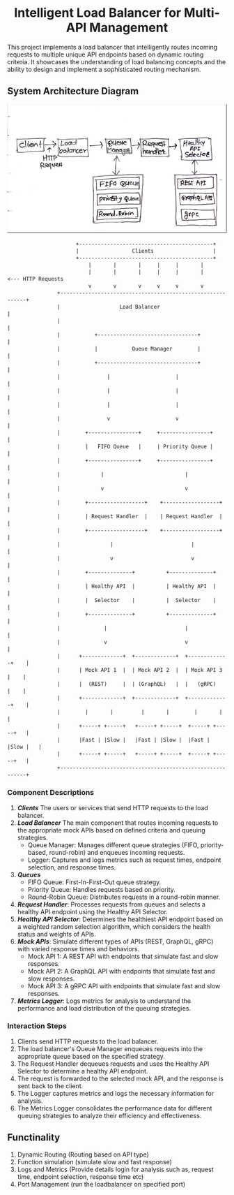 <h1 align="center">Intelligent Load Balancer for Multi-API Management</h1>

This project implements a load balancer that intelligently routes incoming requests to multiple unique API endpoints based on dynamic routing criteria. It showcases the understanding of load balancing concepts and the ability to design and implement a sophisticated routing mechanism.


## System Architecture Diagram
![System Flow](./public/loadbalancer.png)


                          +-------------------------------------------+
                          |                 Clients                   |
                          +-------------------------------------------+
                              |       |       |     |     |       |       
                              |       |       |     |     |       |        <--- HTTP Requests
                              v       v       v     v     v       v       
                    +-----------------------------------------------------------+
                    |                   Load Balancer                           | 
                    |                                                           | 
                    |           +--------------------------------+              | 
                    |           |           Queue Manager        |              |
                    |           +--------------------------------+              | 
                    |               |                     |                     |                     
                    |               |                     |                     |     
                    |               |                     |                     |     
                    |               v                     v                     |         
                    |        +----------------+     +----------------+          |                                         
                    |        |   FIFO Queue   |     | Priority Queue |          |                                 
                    |        +----------------+     +----------------+          |                                                   
                    |             |                          |                  |                                         
                    |             v                          v                  |                                           
                    |        +------------------+    +------------------+       |                                   
                    |        | Request Handler  |    | Request Handler  |       |                     
                    |        +------------------+    +------------------+       |                     
                    |                |                         |                |                     
                    |                v                         v                |                     
                    |        +--------------+          +--------------+         |                   
                    |        | Healthy API  |          | Healthy API  |         |                   
                    |        |  Selector    |          |  Selector    |         |                   
                    |        +--------------+          +--------------+         |                 
                    |              |                         |                  |         
                    |              v                         v                  |         
                    |      +-------------+  +-------------+  +-------------+    |                      
                    |      | Mock API 1  |  | Mock API 2  |  | Mock API 3  |    |                      
                    |      |  (REST)     |  | (GraphQL)   |  |   (gRPC)    |    |                      
                    |      +-------------+  +-------------+  +-------------+    |                      
                    |        |       |         |       |        |       |       |                   
                    |      +-----+ +-----+   +-----+ +-----+  +-----+ +-----+   |                     
                    |      |Fast | |Slow |   |Fast | |Slow |  |Fast | |Slow |   |                     
                    |      +-----+ +-----+   +-----+ +-----+  +-----+ +-----+   |                     
                    +-----------------------------------------------------------+



### Component Descriptions
1. ***Clients*** The users or services that send HTTP requests to the load balancer.
2. ***Load Balancer*** The main component that routes incoming requests to the appropriate mock APIs based on defined criteria and queuing strategies.
    - Queue Manager: Manages different queue strategies (FIFO, priority-based, round-robin) and enqueues incoming requests.
    - Logger: Captures and logs metrics such as request times, endpoint selection, and response times.
3. ***Queues***
    - FIFO Queue: First-In-First-Out queue strategy.
    - Priority Queue: Handles requests based on priority.
    - Round-Robin Queue: Distributes requests in a round-robin manner.
4. ***Request Handler***: Processes requests from queues and selects a healthy API endpoint using the Healthy API Selector.
5. ***Healthy API Selector***: Determines the healthiest API endpoint based on a weighted random selection algorithm, which considers the health status and weights of APIs.
6. ***Mock APIs***: Simulate different types of APIs (REST, GraphQL, gRPC) with varied response times and behaviors.
    - Mock API 1: A REST API with endpoints that simulate fast and slow responses.
    - Mock API 2: A GraphQL API with endpoints that simulate fast and slow responses.
    - Mock API 3: A gRPC API with endpoints that simulate fast and slow responses.
7. ***Metrics Logger***: Logs metrics for analysis to understand the performance and load distribution of the queuing strategies.


### Interaction Steps
1. Clients send HTTP requests to the load balancer.
2. The load balancer's Queue Manager enqueues requests into the appropriate queue based on the specified strategy.
3. The Request Handler dequeues requests and uses the Healthy API Selector to determine a healthy API endpoint.
4. The request is forwarded to the selected mock API, and the response is sent back to the client.
5. The Logger captures metrics and logs the necessary information for analysis.
6. The Metrics Logger consolidates the performance data for different queuing strategies to analyze their efficiency and effectiveness.

## Functinality
1. Dynamic Routing (Routing based on API type)
2. Function simulation (simulate slow and fast response)
3. Logs and Metrics (Provide details login for analysis such as, request time, endpoint selection, response time etc)
4. Port Management (run the loadbalancer on specified port)